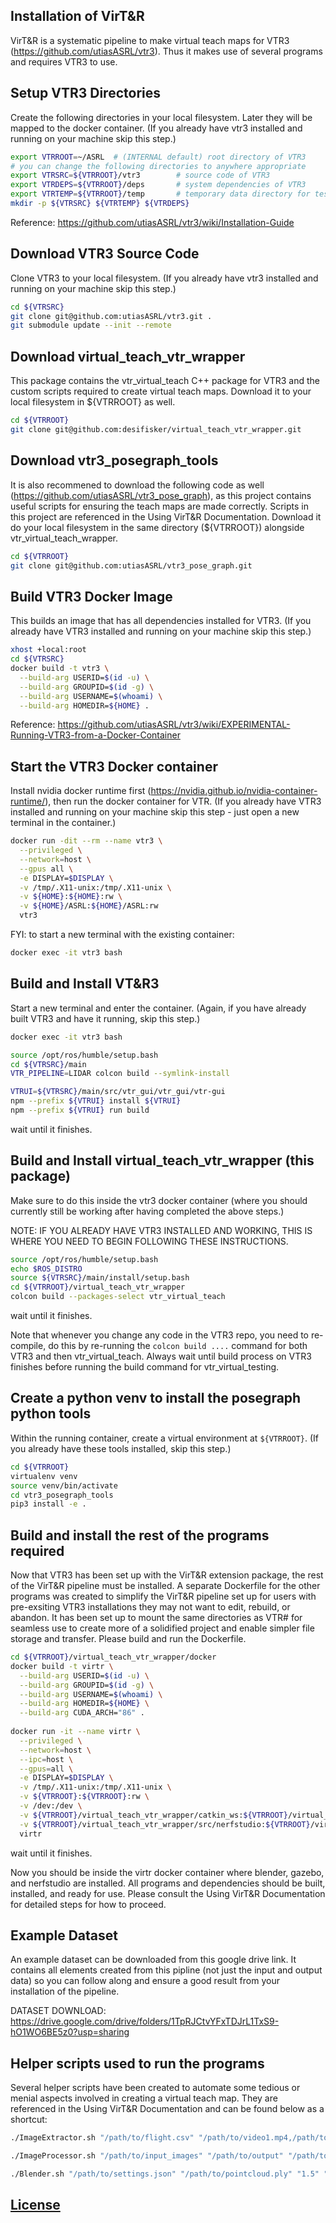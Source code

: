 ## Installation of VirT&R
VirT&R is a systematic pipeline to make virtual teach maps for VTR3 (https://github.com/utiasASRL/vtr3). Thus it makes use of several programs and requires VTR3 to use.

## Setup VTR3 Directories
Create the following directories in your local filesystem. Later they will be mapped to the docker container. (If you already have vtr3 installed and running on your machine skip this step.)

```Bash
export VTRROOT=~/ASRL  # (INTERNAL default) root directory of VTR3
# you can change the following directories to anywhere appropriate
export VTRSRC=${VTRROOT}/vtr3        # source code of VTR3
export VTRDEPS=${VTRROOT}/deps       # system dependencies of VTR3
export VTRTEMP=${VTRROOT}/temp       # temporary data directory for testing
mkdir -p ${VTRSRC} ${VTRTEMP} ${VTRDEPS}
```

Reference: https://github.com/utiasASRL/vtr3/wiki/Installation-Guide

## Download VTR3 Source Code
Clone VTR3 to your local filesystem. (If you already have vtr3 installed and running on your machine skip this step.)

```Bash
cd ${VTRSRC}
git clone git@github.com:utiasASRL/vtr3.git .
git submodule update --init --remote
```

## Download virtual_teach_vtr_wrapper
This package contains the vtr_virtual_teach C++ package for VTR3 and the custom scripts required to create virtual teach maps. Download it to your local filesystem in ${VTRROOT} as well.

```Bash
cd ${VTRROOT}
git clone git@github.com:desifisker/virtual_teach_vtr_wrapper.git
```

## Download vtr3_posegraph_tools
It is also recommened to download the following code as well (https://github.com/utiasASRL/vtr3_pose_graph), as this project contains useful scripts for ensuring the teach maps are made correctly. Scripts in this project are referenced in the Using VirT&R Documentation. Download it do your local filesystem in the same directory (${VTRROOT}) alongside vtr_virtual_teach_wrapper. 

```Bash
cd ${VTRROOT}
git clone git@github.com:utiasASRL/vtr3_pose_graph.git
```

## Build VTR3 Docker Image
This builds an image that has all dependencies installed for VTR3. (If you already have VTR3 installed and running on your machine skip this step.)

```Bash
xhost +local:root
cd ${VTRSRC}
docker build -t vtr3 \
  --build-arg USERID=$(id -u) \
  --build-arg GROUPID=$(id -g) \
  --build-arg USERNAME=$(whoami) \
  --build-arg HOMEDIR=${HOME} .
```

Reference: https://github.com/utiasASRL/vtr3/wiki/EXPERIMENTAL-Running-VTR3-from-a-Docker-Container

## Start the VTR3 Docker container
Install nvidia docker runtime first (https://nvidia.github.io/nvidia-container-runtime/), then run the docker container for VTR. (If you already have VTR3 installed and running on your machine skip this step - just open a new terminal in the container.)

```Bash
docker run -dit --rm --name vtr3 \
  --privileged \
  --network=host \
  --gpus all \
  -e DISPLAY=$DISPLAY \
  -v /tmp/.X11-unix:/tmp/.X11-unix \
  -v ${HOME}:${HOME}:rw \
  -v ${HOME}/ASRL:${HOME}/ASRL:rw 
  vtr3
```

FYI: to start a new terminal with the existing container: 

```Bash
docker exec -it vtr3 bash
```

## Build and Install VT&R3
Start a new terminal and enter the container. (Again, if you have already built VTR3 and have it running, skip this step.)

```Bash
docker exec -it vtr3 bash

source /opt/ros/humble/setup.bash 
cd ${VTRSRC}/main
VTR_PIPELINE=LIDAR colcon build --symlink-install 

VTRUI=${VTRSRC}/main/src/vtr_gui/vtr_gui/vtr-gui
npm --prefix ${VTRUI} install ${VTRUI}
npm --prefix ${VTRUI} run build
```

wait until it finishes.

## Build and Install virtual_teach_vtr_wrapper (this package)
Make sure to do this inside the vtr3 docker container (where you should currently still be working after having completed the above steps.) 

NOTE: IF YOU ALREADY HAVE VTR3 INSTALLED AND WORKING, THIS IS WHERE YOU NEED TO BEGIN FOLLOWING THESE INSTRUCTIONS.

```Bash
source /opt/ros/humble/setup.bash
echo $ROS_DISTRO                             
source ${VTRSRC}/main/install/setup.bash
cd ${VTRROOT}/virtual_teach_vtr_wrapper         
colcon build --packages-select vtr_virtual_teach 
```

wait until it finishes.

Note that whenever you change any code in the VTR3 repo, you need to re-compile, do this by re-running the `colcon build ....` command for both VTR3 and then vtr_virtual_teach. Always wait until build process on VTR3 finishes before running the build command for vtr_virtual_testing.


## Create a python venv to install the posegraph python tools
Within the running container, create a virtual environment at `${VTRROOT}`. (If you already have these tools installed, skip this step.)

```Bash
cd ${VTRROOT}
virtualenv venv
source venv/bin/activate  
cd vtr3_posegraph_tools
pip3 install -e .
```

## Build and install the rest of the programs required
Now that VTR3 has been set up with the VirT&R extension package, the rest of the VirT&R pipeline must be installed. A separate Dockerfile for the other
programs was created to simplify the VirT&R pipeline set up for users with pre-exsiting VTR3 installations they may not want to edit, rebuild, or abandon. It has been set up to mount the same directories as VTR# for seamless use to create more of a solidified project and enable simpler file storage and transfer. Please build and run the Dockerfile.

```Bash
cd ${VTRROOT}/virtual_teach_vtr_wrapper/docker
docker build -t virtr \
  --build-arg USERID=$(id -u) \
  --build-arg GROUPID=$(id -g) \
  --build-arg USERNAME=$(whoami) \
  --build-arg HOMEDIR=${HOME} \
  --build-arg CUDA_ARCH="86" .
  
docker run -it --name virtr \
  --privileged \
  --network=host \
  --ipc=host \
  --gpus=all \
  -e DISPLAY=$DISPLAY \
  -v /tmp/.X11-unix:/tmp/.X11-unix \
  -v ${VTRROOT}:${VTRROOT}:rw \
  -v /dev:/dev \
  -v ${VTRROOT}/virtual_teach_vtr_wrapper/catkin_ws:${VTRROOT}/virtual_teach_vtr_wrapper/catkin_ws:rw \
  -v ${VTRROOT}/virtual_teach_vtr_wrapper/src/nerfstudio:${VTRROOT}/virtual_teach_vtr_wrapper/src/nerfstudio:rw \
  virtr
```

wait until it finishes.

Now you should be inside the virtr docker container where blender, gazebo, and nerfstudio are installed. All programs and dependencies should be built, installed, and ready for use. Please consult the Using VirT&R Documentation for detailed steps for how to proceed. 

## Example Dataset
An example dataset can be downloaded from this google drive link. It contains all elements created from this pipline (not just the input and output data) so you can follow along and ensure a good result from your installation of the pipeline.

DATASET DOWNLOAD:
https://drive.google.com/drive/folders/1TpRJCtvYFxTDJrL1TxS9-hO1WO6BE5z0?usp=sharing

## Helper scripts used to run the programs
Several helper scripts have been created to automate some tedious or menial aspects involved in creating a virtual teach map. They are referenced in the Using VirT&R Documentation and can be found below as a shortcut:

```Bash
./ImageExtractor.sh "/path/to/flight.csv" "/path/to/video1.mp4,/path/to/video2.mp4" "1742421135000,1742421136000" "/path/to/output" "/path/to/unified.txt" DJI

./ImageProcessor.sh "/path/to/input_images" "/path/to/output" "/path/to/scaling.txt" "/path/to/model_aligner.txt" "0.01" "/path/to/colmap/database.db" "/path/to/colmap/images" "/path/to/mapper/output" "/path/to/model_aligner/input" "/path/to/model_aligner/output" "0" "1.0"

./Blender.sh "/path/to/settings.json" "/path/to/pointcloud.ply" "1.5" "/path/to/mesh.obj"

```

## [License](./LICENSE)
